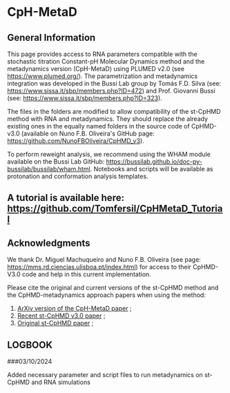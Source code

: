 # CpH-MetaD

## General Information

This page provides access to RNA parameters compatible with the stochastic titration Constant-pH Molecular Dynamics method and the metadynamics version (CpH-MetaD) using PLUMED v2.0 (see https://www.plumed.org/). The parametrization and metadynamics integration was developed in the Bussi Lab group by Tomás F.D. Silva (see: https://www.sissa.it/sbp/members.php?ID=472) and Prof. Giovanni Bussi (see: https://www.sissa.it/sbp/members.php?ID=323). 

The files in the folders are modified to allow compatibility of the st-CpHMD method with RNA and metadynamics. They should replace the already existing ones in the equally named folders in the source code of CpHMD-v3.0 (available on Nuno F.B. Oliveira's GitHub page: https://github.com/NunoFBOliveira/CpHMD_v3).

To perform reweight analysis, we recommend using the WHAM module available on the Bussi Lab GitHub: https://bussilab.github.io/doc-py-bussilab/bussilab/wham.html.
Notebooks and scripts will be available as protonation and conformation analysis templates.

## A tutorial is available here: https://github.com/Tomfersil/CpHMetaD_Tutorial  

## Acknowledgments
We thank Dr. Miguel Machuqueiro and Nuno F.B. Oliveira (see page: https://mms.rd.ciencias.ulisboa.pt/index.html) for access to their CpHMD-V3.0 code and help in this current implementation.

Please cite the original and current versions of the st-CpHMD method and the CpHMD-metadynamics approach papers when using the method:
1) [ArXiv version of the CpH-MetaD paper](https://arxiv.org/abs/2410.16064) ;
2) [Recent st-CpHMD v3.0 paper](https://pubs.acs.org/doi/full/10.1021/acs.jpcb.2c04529) ;
3) [Original st-CpHMD paper](https://doi.org/10.1063/1.1497164) ;


## LOGBOOK

###03/10/2024

  Added necessary parameter and script files to run metadynamics on st-CpHMD and RNA simulations
  
